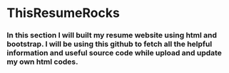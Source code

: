 # ThisResumeRocks

### In this section I will built my resume website using html and bootstrap. I will be using this github to fetch all the helpful information and useful source code while upload and update my own html codes.
